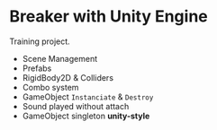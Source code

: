# Breaker with Unity Engine

Training project.
* Scene Management
* Prefabs
* RigidBody2D & Colliders
* Combo system
* GameObject `Instanciate` & `Destroy`
* Sound played without attach
* GameObject singleton **unity-style**

